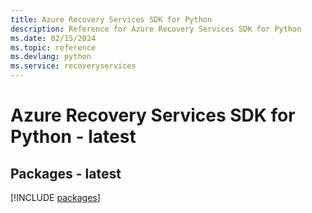 ```yaml
---
title: Azure Recovery Services SDK for Python
description: Reference for Azure Recovery Services SDK for Python
ms.date: 02/15/2024
ms.topic: reference
ms.devlang: python
ms.service: recoveryservices
---
```

# Azure Recovery Services SDK for Python - latest
## Packages - latest
[!INCLUDE [packages](recovery-services-index.md)]
